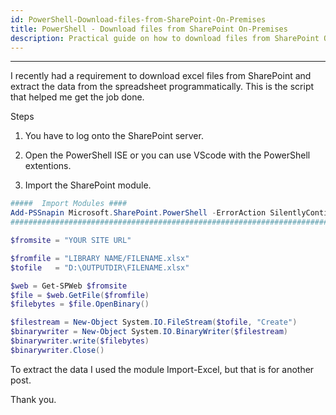 ```yaml
---
id: PowerShell-Download-files-from-SharePoint-On-Premises
title: PowerShell - Download files from SharePoint On-Premises
description: Practical guide on how to download files from SharePoint On-Promises using PowerShell
---
```


---

I recently had a requirement to download excel files from SharePoint and extract the data from the spreadsheet programmatically.
This is the script that helped me get the job done.

Steps

1.  You have to log onto the SharePoint server.

2.  Open the PowerShell ISE or you can use VScode with the PowerShell extentions.

3.  Import the SharePoint module.

```powershell
#####  Import Modules ####
Add-PSSnapin Microsoft.SharePoint.PowerShell -ErrorAction SilentlyContinue
###################################################################################

$fromsite = "YOUR SITE URL"

$fromfile = "LIBRARY NAME/FILENAME.xlsx"
$tofile   = "D:\OUTPUTDIR\FILENAME.xlsx"

$web = Get-SPWeb $fromsite
$file = $web.GetFile($fromfile)
$filebytes = $file.OpenBinary()

$filestream = New-Object System.IO.FileStream($tofile, "Create")
$binarywriter = New-Object System.IO.BinaryWriter($filestream)
$binarywriter.write($filebytes)
$binarywriter.Close()
```

To extract the data I used the module Import-Excel, but that is for another post.

Thank you.
